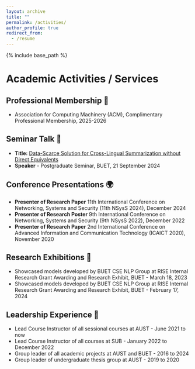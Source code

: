 ```yaml
---
layout: archive
title: ""
permalink: /activities/
author_profile: true
redirect_from:
  - /resume
---
```


{% include base_path %}
# Academic Activities / Services
## Professional Membership 🤝
- Association for Computing Machinery (ACM), Complimentary Professional Membership, 2025-2026
  
## Seminar Talk 🎤
- **Title:** [Data-Scarce Solution for Cross-Lingual Summarization without Direct Equivalents](https://cse.buet.ac.bd/home/news_detail/187)
- **Speaker** - Postgraduate Seminar, BUET, 21 September 2024

## Conference Presentations 🌍
- **Presenter of Research Paper**
    11th International Conference on Networking, Systems and Security (11th NSysS 2024), December 2024
- **Presenter of Research Poster**
    9th International Conference on Networking, Systems and Security (9th NSysS 2022), December 2022
- **Presenter of Research Paper**
    2nd International Conference on Advanced Information and Communication Technology (ICAICT 2020), November 2020

## Research Exhibitions 📅
- Showcased models developed by BUET CSE NLP Group at RISE Internal Research Grant Awarding and Research Exhibit, BUET - March 18, 2023
- Showcased models developed by BUET CSE NLP Group at RISE Internal Research Grant Awarding and Research Exhibit, BUET - February 17, 2024

## Leadership Experience 🤝
- Lead Course Instructor of all sessional courses at AUST - June 2021 to now
- Lead Course Instructor of all courses at SUB - January 2022 to December 2022
- Group leader of all academic projects at AUST and BUET - 2016 to 2024
- Group leader of undergraduate thesis group at AUST - 2019 to 2020

